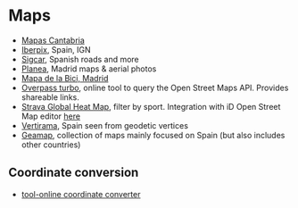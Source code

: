# Maps
- [Mapas Cantabria](http://mapas.cantabria.es)
- [Iberpix](http://www.ign.es/iberpix2/visor/), Spain, IGN
- [Sigcar](http://beta.sigcar.es/), Spanish roads and more
- [Planea](http://www.madrid.org/cartografia/visorCartografia/html/visor.htm), Madrid maps & aerial photos
- [Mapa de la Bici, Madrid](http://madrid.maps.arcgis.com/apps/webappviewer/index.html?id=304e79ab11cb403cbd4469a60a48cdeb)
- [Overpass turbo](http://overpass-turbo.eu/), online tool to query the Open Street Maps API. Provides shareable links. 
- [Strava Global Heat Map](https://www.strava.com/heatmap#16.29/-3.62618/40.53345/hot/all), filter by sport. Integration with iD Open Street Map editor [here](http://strava.github.io/iD/)
- [Vertirama](http://www.vertirama.com/), Spain seen from geodetic vertices
- [Geamap](https://geamap.com), collection of maps mainly focused on Spain (but also includes other countries)

## Coordinate conversion
- [tool-online coordinate converter](https://tool-online.com/en/coordinate-converter.php#)

